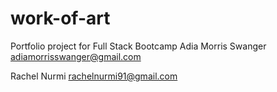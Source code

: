# work-of-art
Portfolio project for Full Stack Bootcamp
Adia Morris Swanger
adiamorrisswanger@gmail.com

Rachel Nurmi
rachelnurmi91@gmail.com
